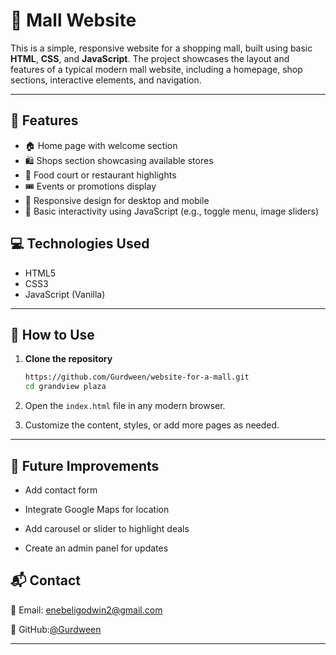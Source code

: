 # 🏬 Mall Website

This is a simple, responsive website for a shopping mall, built using basic **HTML**, **CSS**, and **JavaScript**. The project showcases the layout and features of a typical modern mall website, including a homepage, shop sections, interactive elements, and navigation.

---

## 🚀 Features

- 🏠 Home page with welcome section
- 🛍️ Shops section showcasing available stores
- 🍔 Food court or restaurant highlights
- 🎟️ Events or promotions display
- 📱 Responsive design for desktop and mobile
- 📂 Basic interactivity using JavaScript (e.g., toggle menu, image sliders)

## 💻 Technologies Used

- HTML5
- CSS3
- JavaScript (Vanilla)

---


## 🔧 How to Use

1. **Clone the repository**
   ```bash
   https://github.com/Gurdween/website-for-a-mall.git
   cd grandview plaza
   ```
   
2. Open the `index.html` file in any modern browser.
3. Customize the content, styles, or add more pages as needed.

---

## 📌 Future Improvements

- Add contact form

- Integrate Google Maps for location

- Add carousel or slider to highlight deals

- Create an admin panel for updates

## 📬 Contact
📧 Email: enebeligodwin2@gmail.com

🐙 GitHub:[@Gurdween](https://github.com/Gurdween)

---
